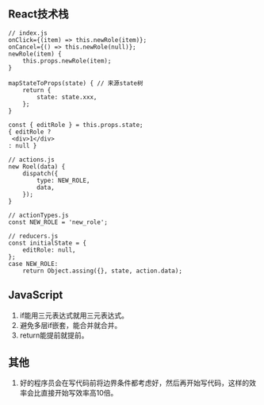 ## React技术栈

```
// index.js
onClick={(item) => this.newRole(item)};
onCancel={() => this.newRole(null)};
newRole(item) {
    this.props.newRole(item);
}

mapStateToProps(state) { // 来源state树
    return {
        state: state.xxx,
    };
}

const { editRole } = this.props.state;
{ editRole ?
 <div>1</div>
: null }

// actions.js
new Roel(data) {
    dispatch({
        type: NEW_ROLE,
        data,
    });
}

// actionTypes.js
const NEW_ROLE = 'new_role';

// reducers.js
const initialState = {
    editRole: null,
};
case NEW_ROLE:
    return Object.assing({}, state, action.data);
```


## JavaScript

1. if能用三元表达式就用三元表达式。
2. 避免多层if嵌套，能合并就合并。
3. return能提前就提前。

## 其他

1. 好的程序员会在写代码前将边界条件都考虑好，然后再开始写代码，这样的效率会比直接开始写效率高10倍。

